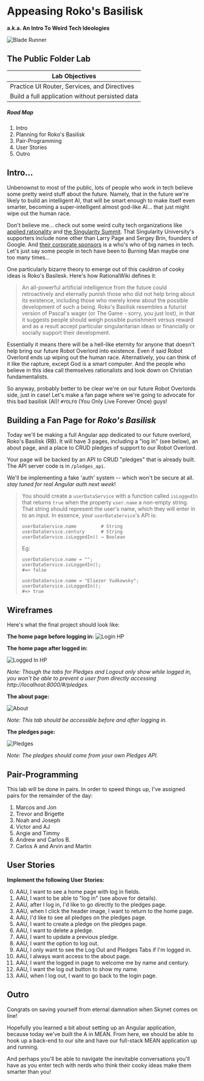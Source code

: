 # Appeasing Roko's Basilisk
**a.k.a. An Intro To Weird Tech Ideologies**


![Blade Runner](http://assets.sbnation.com/assets/1598461/bladerunner.jpg)

## The Public Folder Lab

| Lab Objectives                                  |
| ----------------------------------------------- |
| Practice UI Router, Services, and Directives    |
| Build a full application without persisted data |

##### Road Map

1. Intro
2. Planning for Roko's Basilisk
3. Pair-Programming
4. User Stories
5. Outro

## Intro...

Unbenownst to most of the public, lots of people who work in tech believe some pretty weird stuff about the future. Namely, that in the future we're likely to build an intelligent AI, that will be smart enough to make itself even smarter, becoming a super-intelligent almost god-like AI... that just might wipe out the human race. 

Don't believe me... check out some weird culty tech organizations like [applied rationality][rationality] and [the Singularity Summit][miri]. That Singularity University's supporters include none other than Larry Page and Sergey Brin, founders of Google. And [their corporate sponsors][sufunders] is a who's who of big names in tech. Let's just say some people in tech have been to Burning Man maybe one too many times...

One particularly bizarre theory to emerge out of this cauldron of cooky ideas is Roko's Basilesk. Here's how RationalWiki defines it:

> An all-powerful artificial intelligence from the future could retroactively
> and eternally punish those who did not help bring about its existence,
> including those who merely knew about the possible development of such a
> being. Roko's Basilisk resembles a futurist version of Pascal's wager (or The
> Game - sorry, you just lost), in that it suggests people should weigh possible
> punishment versus reward and as a result accept particular singularitarian
> ideas or financially or socially support their development.

Essentially it means there will be a hell-like eternity for anyone that doesn't
help bring our future Robot Overlord into existence. Even if said Robot Overlord ends up wiping out the human race. Alternatively, you can think of it like the rapture, except God is a smart computer. And the people who believe in this idea call themselves rationalists and look down on Christian fundamentalists.

So anyway, probably better to be clear we're on our future Robot Overlords side, just in case! Let's make a fan page where we're
going to advocate for this bad basilisk (AI)! `#YOLFO` (You Only Live Forever Once) guys!

## Building a Fan Page for *Roko's Basilisk*

Today we'll be making a full Angular app dedicated to our future overlord,
Roko's Basilisk (RB). It will have 3 pages, including a "log in" (see below),
an about page, and a place to CRUD pledges of support to our Robot Overlord.

Your page will be backed by an API to CRUD "pledges" that is already built.
The API server code is in `/pledges_api`.

We'll be implementing a fake 'auth' system -- which won't be secure at all. *stay tuned for real Angular auth next week*!

> You should create a `userDataService` with a function called `isLoggedIn` that
> returns `true` when the property `user.name` a non-empty string. That string
> should represent the user's name, which they will enter in to an input. In
> essence, your `userDataService`'s API is:
>
> ```
> userDataService.name         # String
> userDataService.century      # String
> userDataService.isLoggedIn() → Boolean
> ```
>
> Eg:
>
> ```
> userDataService.name = "";
> userDataService.isLoggedIn();
> #=> false
>
> userDataService.name = "Eliezer Yudkowsky";
> userDataService.isLoggedIn();
> #=> true
> ```

## Wireframes

Here's what the final project should look like:

**The home page before logging in:**
![Login HP](./images/rbfp_login.png)

**The home page after logged in:**

![Logged In HP](./images/rbfp_logged_in.png)

*Note: Though the tabs for Pledges and Logout only show while logged in, you won't be able to prevent a user from directly accessing http://localhost:8000/#/pledges.*

**The about page:**

![About](./images/rbfp_about.png)

*Note: This tab should be accessible before and after logging in.*

**The pledges page:**

![Pledges](./images/rbfp_pledges.png)

*Note: The pledges should come from your own Pledges API.*

## Pair-Programming

This lab will be done in pairs. In order to speed things up, I've assigned pairs
for the remainder of the day:

1.  Marcos     and Jon
2.  Trevor     and Brigette
3.  Noah       and Joseph
4.  Victor     and AJ
5.  Angie      and Timmy
6.  Andrew     and Carlos B.
7.  Carlos A   and Arvin    and Martin

## User Stories

**Implement the following User Stories:**

0.  AAU, I want to see a home page with log in fields.
1.  AAU, I want to be able to "log in" (see above for details).
2.  AAU, after I log in, I'd like to go directly to the pledges page.
3.  AAU, when I click the header image, I want to return to the home page.
4.  AAU, I'd like to see all pledges on the pledges page.
5.  AAU, I want to create a pledge on the pledges page.
6.  AAU, I want to delete a pledge.
7.  AAU, I want to update a previous pledge.
8.  AAU, I want the option to log out.
9.  AAU, I only want to see the Log Out and Pledges Tabs if I'm logged in.
10. AAU, I always want access to the about page.
11. AAU, I want the logged in page to welcome me by name and century.
12. AAU, I want the log out button to show my name.
13. AAU, when I log out, I want to go back to the login page.


## Outro

Congrats on saving yourself from eternal damnation when Skynet comes on line!

Hopefully you learned a bit about setting up an Angular application, because
today we've built the A in MEAN. From here, we should be able to hook up a
back-end to our site and have our full-stack MEAN application up and running.

And perhaps you'll be able to navigate the inevitable conversations you'll have as you enter tech with nerds who think their cooky ideas make them smarter than you!

<!-- LINKS -->

[rationality]: http://www.nytimes.com/2016/01/17/magazine/the-happiness-code.html
[miri]: https://intelligence.org/singularitysummit/
[sufunders]: https://en.wikipedia.org/wiki/Singularity_University#Administration_and_funding